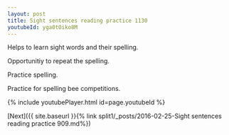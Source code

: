 ```yaml
---
layout: post
title: Sight sentences reading practice 1130
youtubeId: yga0tOiko8M
---
```

 
 
Helps to learn sight words and their spelling.

Opportunitiy to repeat the spelling. 

Practice spelling. 
 
Practice for spelling bee competitions. 
 
{% include youtubePlayer.html id=page.youtubeId %}
 
 

[Next]({{ site.baseurl }}{% link  split1/_posts/2016-02-25-Sight sentences reading practice 909.md%})
 
